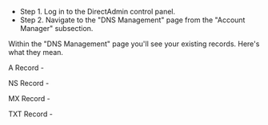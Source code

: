* Step 1. Log in to the DirectAdmin control panel.
* Step 2. Navigate to the "DNS Management" page from the "Account Manager" subsection.

Within the "DNS Management" page you'll see your existing records. Here's what they mean.

A Record -

NS Record -

MX Record -

TXT Record -
